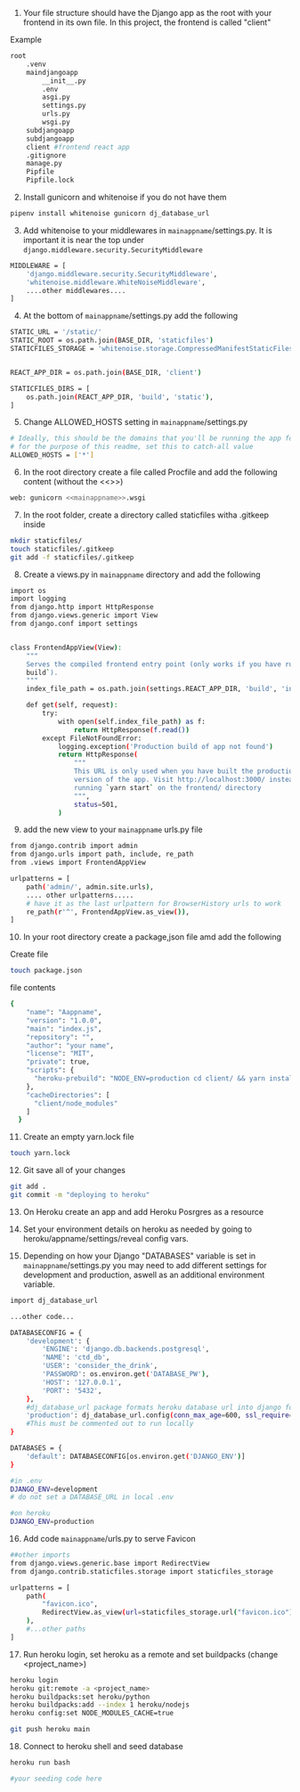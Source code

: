 1. Your file structure should have the Django app as the root with your frontend in its own file. In this project, the frontend is called "client"

Example
```bash
root
    .venv
    maindjangoapp
        __init__.py
        .env
        asgi.py
        settings.py
        urls.py
        wsgi.py
    subdjangoapp
    subdjangoapp
    client #frontend react app
    .gitignore
    manage.py
    Pipfile
    Pipfile.lock
```

2.  Install gunicorn and whitenoise if you do not have them

```bash
pipenv install whitenoise gunicorn dj_database_url
```

3. Add whitenoise to your middlewares in `mainappname`/settings.py. It is important it is near the top under `django.middleware.security.SecurityMiddleware`

```bash
MIDDLEWARE = [
    'django.middleware.security.SecurityMiddleware',
    'whitenoise.middleware.WhiteNoiseMiddleware',
    ....other middlewares....
]
```

4. At the bottom of `mainappname`/settings.py add the following

```bash
STATIC_URL = '/static/'
STATIC_ROOT = os.path.join(BASE_DIR, 'staticfiles')
STATICFILES_STORAGE = 'whitenoise.storage.CompressedManifestStaticFilesStorage'


REACT_APP_DIR = os.path.join(BASE_DIR, 'client')

STATICFILES_DIRS = [
    os.path.join(REACT_APP_DIR, 'build', 'static'),
]
```

5. Change ALLOWED_HOSTS setting in `mainappname`/settings.py

```bash
# Ideally, this should be the domains that you'll be running the app for
# for the purpose of this readme, set this to catch-all value
ALLOWED_HOSTS = ['*']
```

6. In the root directory create a file called Procfile and add the following content (without the <<>>)

```bash
web: gunicorn <<mainappname>>.wsgi
```

7. In the root folder, create a directory called staticfiles witha .gitkeep inside

```bash
mkdir staticfiles/
touch staticfiles/.gitkeep
git add -f staticfiles/.gitkeep
```

8. Create a views.py in `mainappname` directory and add the following

```bash
import os
import logging
from django.http import HttpResponse
from django.views.generic import View
from django.conf import settings


class FrontendAppView(View):
    """
    Serves the compiled frontend entry point (only works if you have run `yarn
    build`).
    """
    index_file_path = os.path.join(settings.REACT_APP_DIR, 'build', 'index.html')

    def get(self, request):
        try:
            with open(self.index_file_path) as f:
                return HttpResponse(f.read())
        except FileNotFoundError:
            logging.exception('Production build of app not found')
            return HttpResponse(
                """
                This URL is only used when you have built the production
                version of the app. Visit http://localhost:3000/ instead after
                running `yarn start` on the frontend/ directory
                """,
                status=501,
            )
```

9. add the new view to your `mainappname` urls.py file

```bash
from django.contrib import admin
from django.urls import path, include, re_path
from .views import FrontendAppView

urlpatterns = [
    path('admin/', admin.site.urls),
	.... other urlpatterns.....
	# have it as the last urlpattern for BrowserHistory urls to work
    re_path(r'^', FrontendAppView.as_view()),
]
```

10. In your root directory create a package,json file amd add the following

Create file
```bash
touch package.json
```

file contents
```bash
{
    "name": "Aappname",
    "version": "1.0.0",
    "main": "index.js",
    "repository": "",
    "author": "your name",
    "license": "MIT",
    "private": true,
    "scripts": {
      "heroku-prebuild": "NODE_ENV=production cd client/ && yarn install && yarn build && cd .."
    },
    "cacheDirectories": [
      "client/node_modules"
    ]
  }

```

11. Create an empty yarn.lock file

```bash
touch yarn.lock
```

12. Git save all of your changes
```bash
git add .
git commit -m "deploying to heroku"
```

13. On Heroku create an app and add Heroku Posrgres as a resource

14. Set your environment details on heroku as needed by going to heroku/appname/settings/reveal config vars.

15. Depending on how your Django "DATABASES" variable is set in `mainappname`/settings.py you may need to add different settings for development and production, aswell as an additional environment variable.

```bash
import dj_database_url

...other code...

DATABASECONFIG = {
    'development': {
        'ENGINE': 'django.db.backends.postgresql',
        'NAME': 'ctd_db',
        'USER': 'consider_the_drink',
        'PASSWORD': os.environ.get('DATABASE_PW'),
        'HOST': '127.0.0.1',
        'PORT': '5432',
    },
    #dj_database_url package formats heroku database url into django format, dont forget to import it at the top of your file
    'production': dj_database_url.config(conn_max_age=600, ssl_require=True)
    #This must be commented out to run locally
}

DATABASES = {
    'default': DATABASECONFIG[os.environ.get('DJANGO_ENV')]
}

#in .env
DJANGO_ENV=development
# do not set a DATABASE_URL in local .env

#on heroku
DJANGO_ENV=production
```

16. Add code `mainappname`/urls.py to serve Favicon

```bash
##other imports
from django.views.generic.base import RedirectView
from django.contrib.staticfiles.storage import staticfiles_storage

urlpatterns = [
    path(
        "favicon.ico",
        RedirectView.as_view(url=staticfiles_storage.url("favicon.ico")),
    ),
    #...other paths
]
```

17. Run heroku login, set heroku as a remote and set buildpacks (change <project_name>)

```bash
heroku login
heroku git:remote -a <project_name>
heroku buildpacks:set heroku/python
heroku buildpacks:add --index 1 heroku/nodejs
heroku config:set NODE_MODULES_CACHE=true

git push heroku main
```

18. Connect to heroku shell and seed database
```bash
heroku run bash

#your seeding code here
```
